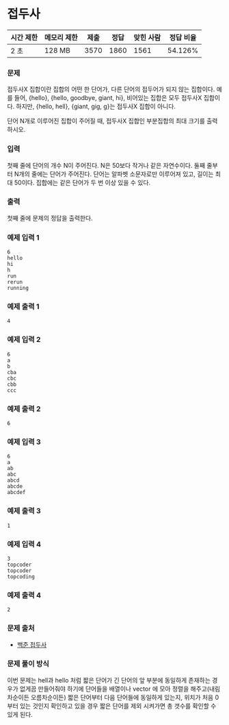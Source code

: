 # 접두사
 
|시간 제한|	메모리 제한|	제출|	정답|	맞힌 사람|	정답 비율|
|----|-------|-----|--------|-----|--------------|
|2 초|	128 MB|	3570|	1860|	1561|	54.126%|

### 문제

접두사X 집합이란 집합의 어떤 한 단어가, 다른 단어의 접두어가 되지 않는 집합이다. 예를 들어, {hello}, {hello, goodbye, giant, hi}, 비어있는 집합은 모두 접두사X 집합이다. 하지만, {hello, hell}, {giant, gig, g}는 접두사X 집합이 아니다.

단어 N개로 이루어진 집합이 주어질 때, 접두사X 집합인 부분집합의 최대 크기를 출력하시오.

### 입력

첫째 줄에 단어의 개수 N이 주어진다. N은 50보다 작거나 같은 자연수이다. 둘째 줄부터 N개의 줄에는 단어가 주어진다. 단어는 알파벳 소문자로만 이루어져 있고, 길이는 최대 50이다. 집합에는 같은 단어가 두 번 이상 있을 수 있다.

### 출력

첫째 줄에 문제의 정답을 출력한다.

### 예제 입력 1 

```
6
hello
hi
h
run
rerun
running
```

### 예제 출력 1 

```
4
```

### 예제 입력 2 

```
6
a
b
cba
cbc
cbb
ccc
```

### 예제 출력 2 

```
6
```

### 예제 입력 3 

```
6
a
ab
abc
abcd
abcde
abcdef
```

### 예제 출력 3 

```
1
```

### 예제 입력 4 

```
3
topcoder
topcoder
topcoding
```

### 예제 출력 4 

```
2
```

### 문제 출처

- [백준 접두사](https://www.acmicpc.net/problem/1141)

### 문제 풀이 방식

이번 문제는 hell과 hello 처럼 짧은 단어가 긴 단어의 앞 부분에 동일하게 존재하는 경우가 없게끔 만들어줘야 하기에 단어들을 배열이나 vector 에 모아 정렬을 해주고(내림차순이든 오름차순이든) 짧은 단어부터 다음 단어들에 동일하게 있는지, 위치가 처음 0부터 있는 것인지 확인하고 있을 경우 짧은 단어를 제외 시켜가면 총 갯수를 확인할 수 있게 된다.
